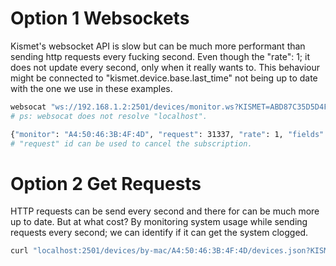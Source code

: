 # Option 1 Websockets

Kismet's websocket API is slow but can be much more performant than sending http requests
every fucking second. Even though the "rate": 1; it does not update every second, only
when it really wants to. This behaviour might be connected to
"kismet.device.base.last_time" not being up to date with the one we use in these examples.

```bash
websocat "ws://192.168.1.2:2501/devices/monitor.ws?KISMET=ABD87C35D5D4F9C02C03279381D673A0"
# ps: websocat does not resolve "localhost".

{"monitor": "A4:50:46:3B:4F:4D", "request": 31337, "rate": 1, "fields": ["kismet.device.base.packets.rrd/kismet.common.rrd.last_time"]}
# "request" id can be used to cancel the subscription.
```

# Option 2 Get Requests

HTTP requests can be send every second and there for can be much more up to date. But
at what cost? By monitoring system usage while sending requests every second; we can
identify if it can get the system clogged.

```bash
curl "localhost:2501/devices/by-mac/A4:50:46:3B:4F:4D/devices.json?KISMET=ABD87C35D5D4F9C02C03279381D673A0" | grep "kismet.common.rrd.last_time"
```
